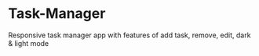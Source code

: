 # Task-Manager
Responsive task manager app with features of add task, remove, edit, dark &amp; light mode 
